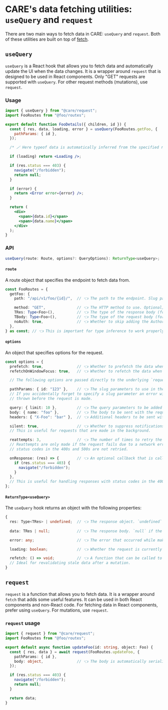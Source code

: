 # CARE's data fetching utilities: `useQuery` and `request`

There are two main ways to fetch data in CARE: `useQuery` and `request`. Both of these utilities are built on top of [fetch](https://developer.mozilla.org/en-US/docs/Web/API/Fetch_API/Using_Fetch).

## `useQuery`

`useQuery` is a React hook that allows you to fetch data and automatically update the UI when the data changes. It is
a wrapper around `request` that is designed to be used in React components. Only "GET" requests are supported with `useQuery`. For other request methods (mutations), use `request`.

### Usage

```jsx
import { useQuery } from "@care/request";
import FooRoutes from "@foo/routes";

export default function FooDetails({ children, id }) {
  const { res, data, loading, error } = useQuery(FooRoutes.getFoo, {
    pathParams: { id },
  });

  /* 🪄 Here typeof data is automatically inferred from the specified route. */

  if (loading) return <Loading />;

  if (res.status === 403) {
    navigate("/forbidden");
    return null;
  }

  if (error) {
    return <Error error={error} />;
  }

  return (
    <div>
      <span>{data.id}</span>
      <span>{data.name}</span>
    </div>
  );
}
```

### API

```ts
useQuery(route: Route, options?: QueryOptions): ReturnType<useQuery>;
```

#### `route`

A route object that specifies the endpoint to fetch data from.

```ts
const FooRoutes = {
  getFoo: {
    path: "/api/v1/foo/{id}/",  // 👈 The path to the endpoint. Slug parameters can be specified using curly braces.

    method: "GET",              // 👈 The HTTP method to use. Optional; defaults to "GET".
    TRes: Type<Foo>(),          // 👈 The type of the response body (for type inference).
    TBody: Type<Foo>(),         // 👈 The type of the request body (for type inference).
    noAuth: true,               // 👈 Whether to skip adding the Authorization header to the request.
  },
} as const; // 👈 This is important for type inference to work properly.
```

#### `options`

An object that specifies options for the request.

```ts
const options = {
  prefetch: true,               // 👈 Whether to prefetch the data when the component mounts.
  refetchOnWindowFocus: true,   // 👈 Whether to refetch the data when the window regains focus.

  // The following options are passed directly to the underlying `request` function.

  pathParams: { id: "123" },    // 👈 The slug parameters to use in the path.
  // If you accidentally forget to specify a slug parameter an error will be 
  // thrown before the request is made.

  query: { limit: 10 },         // 👈 The query parameters to be added to the request URL.
  body: { name: "foo" },        // 👈 The body to be sent with the request. Should be compatible with the TBody type of the route.
  headers: { "X-Foo": "bar" },  // 👈 Additional headers to be sent with the request. (Coming soon...)

  silent: true,                 // 👈 Whether to suppress notifications for this request.
  // This is useful for requests that are made in the background.

  reattempts: 3,                // 👈 The number of times to retry the request if it fails.
  // Reattempts are only made if the request fails due to a network error. Responses with
  // status codes in the 400s and 500s are not retried.

  onResponse: (res) => {        // 👈 An optional callback that is called after the response is received.
    if (res.status === 403) {
      navigate("/forbidden");
    }
  },
  // This is useful for handling responses with status codes in the 400s and 500s for a specific request.
};
```

#### `ReturnType<useQuery>`

The `useQuery` hook returns an object with the following properties:

```ts
{
  res: Type<TRes> | undefined;  // 👈 The response object. `undefined` if the request has not been made yet.
  
  data: TRes | null;            // 👈 The response body. `null` if the request has not been made yet.

  error: any;                   // 👈 The error that occurred while making the request if any.

  loading: boolean;             // 👈 Whether the request is currently in progress.

  refetch: () => void;          // 👈 A function that can be called to refetch the data. 
  // Ideal for revalidating stale data after a mutation.
}
```

## `request`

`request` is a function that allows you to fetch data. It is a wrapper around `fetch` that adds some useful features. It can be used in both React components and non-React code. For fetching data in React components, prefer using `useQuery`. For mutations, use `request`.

### `request` usage

```ts
import { request } from "@care/request";
import FooRoutes from "@foo/routes";

export default async function updateFoo(id: string, object: Foo) {
  const { res, data } = await request(FooRoutes.updateFoo, {
    pathParams: { id },
    body: object,               // 👈 The body is automatically serialized to JSON. Should be compatible with the TBody type of the route.
  });

  if (res.status === 403) {
    navigate("/forbidden");
    return null;
  }

  return data;
}
```
